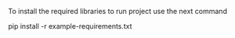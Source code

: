 To install the required libraries to run project use the next command

pip install -r example-requirements.txt
